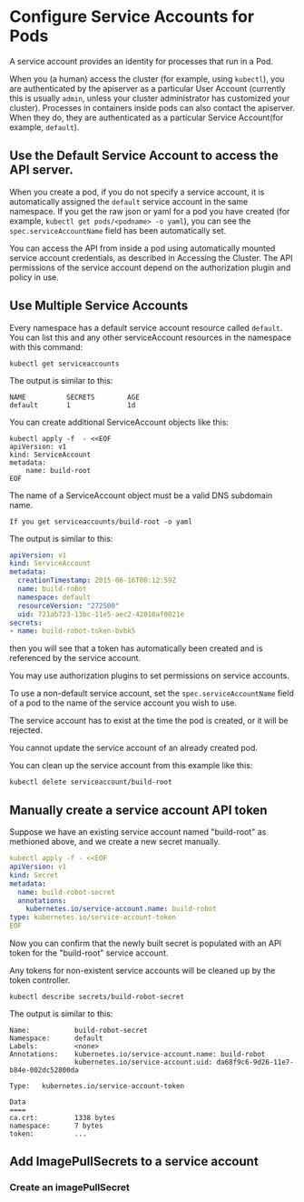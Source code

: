 # Configure Service Accounts for Pods

A service account provides an identity for processes that run in a Pod.

When you (a human) access the cluster (for example, using `kubectl`), you are authenticated by the apiserver as a particular User Account (currently this is usually `admin`, unless your cluster administrator has customized your cluster). Processes in containers inside pods can also contact the apiserver. When they do, they are authenticated as a particular Service Account(for example, `default`).

## Use the Default Service Account to access the API server.

When you create a pod, if you do not specify a service account, it is automatically assigned the `default` service account in the same namespace. If you get the raw json or yaml for a pod you have created (for example, `kubectl get pods/<podname> -o yaml`), you can see the `spec.serviceAccountName` field has been automatically set.

You can access the API from inside a pod using automatically mounted service account credentials, as described in Accessing the Cluster. The API permissions of the service account depend on the authorization plugin and policy in use.

## Use Multiple Service Accounts

Every namespace has a default service account resource called `default`. You can list this and any other serviceAccount resources in the namespace with this command:

```
kubectl get serviceaccounts
```

The output is similar to this:

```
NAME          SECRETS        AGE
default       1              1d
```

You can create additional ServiceAccount objects like this:
```
kubectl apply -f  - <<EOF
apiVersion: v1
kind: ServiceAccount
metadata:
    name: build-root
EOF
```

The name of a ServiceAccount object must be a valid DNS subdomain name.

```
If you get serviceaccounts/build-root -o yaml
```

The output is similar to this:

```yaml
apiVersion: v1
kind: ServiceAccount
metadata:
  creationTimestamp: 2015-06-16T00:12:59Z
  name: build-robot
  namespace: default
  resourceVersion: "272500"
  uid: 721ab723-13bc-11e5-aec2-42010af0021e
secrets:
- name: build-robot-token-bvbk5
```

then you will see that a token has automatically been created and is referenced by the service account.

You may use authorization plugins to set permissions on service accounts.

To use a non-default service account, set the `spec.serviceAccountName` field of a pod to the name of the service account you wish to use.

The service account has to exist at the time the pod is created, or it will be rejected.

You cannot update the service account of an already created pod.

You can clean up the service account from this example like this:

```
kubectl delete serviceaccount/build-root
```

## Manually create a service account API token

Suppose we have an existing service account named "build-root" as methioned above, and we create a new secret manually.

```yaml
kubectl apply -f - <<EOF
apiVersion: v1
kind: Secret
metadata:
  name: build-robot-secret
  annotations:
    kubernetes.io/service-account.name: build-robot
type: kubernetes.io/service-account-token
EOF
```

Now you can confirm that the newly built secret is populated with an API token for the "build-root" service account.

Any tokens for non-existent service accounts will be cleaned up by the token controller.

```
kubectl describe secrets/build-robot-secret
```

The output is similar to this:

```
Name:           build-robot-secret
Namespace:      default
Labels:         <none>
Annotations:    kubernetes.io/service-account.name: build-robot
                kubernetes.io/service-account.uid: da68f9c6-9d26-11e7-b84e-002dc52800da

Type:   kubernetes.io/service-account-token

Data
====
ca.crt:         1338 bytes
namespace:      7 bytes
token:          ...
```

## Add ImagePullSecrets to a service account

### Create an imagePullSecret

